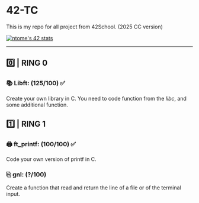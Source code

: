 # 42-TC
This is my repo for all project from 42School. (2025 CC version)

[![ntome's 42 stats](https://badge.mediaplus.ma/darkblue/ntome?1337Badge=off&UM6P=off)](https://github.com/nico-tome)

---

## 0️⃣ | RING 0

### 📚 **Libft**: (125/100) ✅

Create your own library in C. You need to code function from the *libc*, and some additional function.

## 1️⃣ | RING 1

### 🖨️ **ft_printf**: (100/100) ✅

Code your own version of printf in C.

### ⎘ **gnl**: (?/100)

Create a function that read and return the line of a file or of the terminal input.
